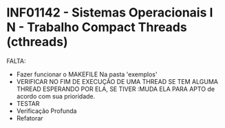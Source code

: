 # INF01142 - Sistemas Operacionais I N - Trabalho Compact Threads (cthreads)

FALTA: 
* Fazer funcionar o MAKEFILE Na pasta 'exemplos'
* VERIFICAR NO FIM DE EXECUÇÃO DE UMA THREAD SE TEM ALGUMA THREAD ESPERANDO  POR ELA, SE TIVER :MUDA ELA PARA APTO de acordo com sua prioridade.
* TESTAR 
* Verificação Profunda
* Refatorar

